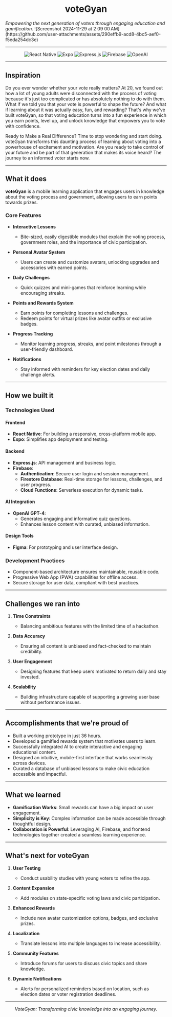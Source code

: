 <div align="center">
  <h1>voteGyan</h1>
</div>
<i>Empowering the next generation of voters through engaging education and gamification.</i>
![Screenshot 2024-11-29 at 2 09 00 AM](https://github.com/user-attachments/assets/290effb9-acd8-4bc5-aef0-f5eda254dc3e)</h1>


---

<div align="center">
  <img src="https://img.shields.io/badge/React_Native-20232A?style=for-the-badge&logo=react&logoColor=61DAFB" alt="React Native">
  <img src="https://img.shields.io/badge/Expo-1B1F23?style=for-the-badge&logo=expo&logoColor=white" alt="Expo">
  <img src="https://img.shields.io/badge/Express.js-000000?style=for-the-badge&logo=express&logoColor=white" alt="Express.js">
  <img src="https://img.shields.io/badge/Firebase-FFCA28?style=for-the-badge&logo=firebase&logoColor=white" alt="Firebase">
  <img src="https://img.shields.io/badge/OpenAI-412991?style=for-the-badge&logo=openai&logoColor=white" alt="OpenAI">
</div>

---

## **Inspiration**

Do you ever wonder whether your vote really matters?
At 20, we found out how a lot of young adults were disconnected with the process of voting because it's just too complicated or has absolutely nothing to do with them. What if we told you that your vote is powerful to shape the future? And what if learning about it was actually easy, fun, and rewarding? That's why we've built voteGyan, so that voting education turns into a fun experience in which you earn points, level up, and unlock knowledge that empowers you to vote with confidence.

Ready to Make a Real Difference?
Time to stop wondering and start doing. voteGyan transforms this daunting process of learning about voting into a powerhouse of excitement and motivation. Are you ready to take control of your future and be part of that generation that makes its voice heard? The journey to an informed voter starts now.

---

## **What it does**
**voteGyan** is a mobile learning application that engages users in knowledge about the voting process and government, allowing users to earn points towards prizes.

### **Core Features**  
- **Interactive Lessons**  
  - Bite-sized, easily digestible modules that explain the voting process, government roles, and the importance of civic participation.  

- **Personal Avatar System**  
  - Users can create and customize avatars, unlocking upgrades and accessories with earned points.  

- **Daily Challenges**  
  - Quick quizzes and mini-games that reinforce learning while encouraging streaks.  

- **Points and Rewards System**  
  - Earn points for completing lessons and challenges.  
  - Redeem points for virtual prizes like avatar outfits or exclusive badges.  

- **Progress Tracking**  
  - Monitor learning progress, streaks, and point milestones through a user-friendly dashboard.  

- **Notifications**  
  - Stay informed with reminders for key election dates and daily challenge alerts.  

---

## **How we built it**

### **Technologies Used**

#### **Frontend**
- **React Native**: For building a responsive, cross-platform mobile app.  
- **Expo**: Simplifies app deployment and testing.  

#### **Backend**
- **Express.js**: API management and business logic.  
- **Firebase**:  
  - **Authentication**: Secure user login and session management.  
  - **Firestore Database**: Real-time storage for lessons, challenges, and user progress.  
  - **Cloud Functions**: Serverless execution for dynamic tasks.  

#### **AI Integration**
- **OpenAI GPT-4**:  
  - Generates engaging and informative quiz questions.  
  - Enhances lesson content with curated, unbiased information.  

#### **Design Tools**
- **Figma**: For prototyping and user interface design.  

### **Development Practices**
- Component-based architecture ensures maintainable, reusable code.  
- Progressive Web App (PWA) capabilities for offline access.  
- Secure storage for user data, compliant with best practices.  

---

## **Challenges we ran into**

1. **Time Constraints**  
   - Balancing ambitious features with the limited time of a hackathon.  

2. **Data Accuracy**  
   - Ensuring all content is unbiased and fact-checked to maintain credibility.  

3. **User Engagement**  
   - Designing features that keep users motivated to return daily and stay invested.  

4. **Scalability**  
   - Building infrastructure capable of supporting a growing user base without performance issues.  

---

## **Accomplishments that we're proud of**

- Built a working prototype in just 36 hours.  
- Developed a gamified rewards system that motivates users to learn.  
- Successfully integrated AI to create interactive and engaging educational content.  
- Designed an intuitive, mobile-first interface that works seamlessly across devices.  
- Curated a database of unbiased lessons to make civic education accessible and impactful.  

---

## **What we learned**

- **Gamification Works**: Small rewards can have a big impact on user engagement.  
- **Simplicity is Key**: Complex information can be made accessible through thoughtful design.  
- **Collaboration is Powerful**: Leveraging AI, Firebase, and frontend technologies together created a seamless learning experience.  

---

## **What's next for voteGyan**

1. **User Testing**
   - Conduct usability studies with young voters to refine the app.  

3. **Content Expansion**  
   - Add modules on state-specific voting laws and civic participation.  

4. **Enhanced Rewards**  
   - Include new avatar customization options, badges, and exclusive prizes.  

5. **Localization**  
   - Translate lessons into multiple languages to increase accessibility.  

6. **Community Features**  
   - Introduce forums for users to discuss civic topics and share knowledge.  

7. **Dynamic Notifications**  
   - Alerts for personalized reminders based on location, such as election dates or voter registration deadlines.  

---

<div align="center">
  <i>VoteGyan: Transforming civic knowledge into an engaging journey.</i>
</div>
